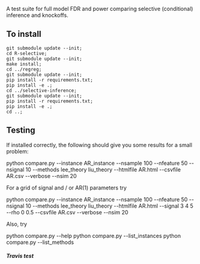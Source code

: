 A test suite for full model FDR and power comparing
selective (conditional) inference and knockoffs.

To install
----------

```
git submodule update --init;
cd R-selective;
git submodule update --init;
make install;
cd ../regreg;
git submodule update --init;
pip install -r requirements.txt;
pip install -e .;
cd ../selective-inference;
git submodule update --init;
pip install -r requirements.txt;
pip install -e .;
cd ..;
```

Testing
-------

If installed correctly, the following should give you some results for a small problem:

python compare.py --instance AR_instance --nsample 100 --nfeature 50 --nsignal 10 --methods lee_theory 
       liu_theory --htmlfile AR.html --csvfile AR.csv --verbose --nsim 20

For a grid of signal and / or AR(1) parameters try

python compare.py --instance AR_instance --nsample 100 --nfeature 50 --nsignal 10 --methods lee_theory 
       liu_theory --htmlfile AR.html --signal 3 4 5 --rho 0 0.5 --csvfile AR.csv --verbose --nsim 20

Also, try 

python compare.py --help
python compare.py --list_instances
python compare.py --list_methods
 
##### Travis test
